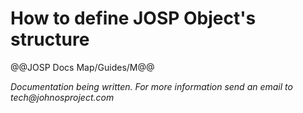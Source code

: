 # How to define JOSP Object's structure

@@JOSP Docs Map/Guides/M@@

_Documentation being written.
For more information send an email to tech@johnosproject.com_
